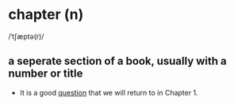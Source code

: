 # chapter (n)

/ˈtʃæptə(r)/

## a seperate section of a book, usually with a number or title

- It is a good [question](question-n.md#a-sentence-phrase-or-word-that-asks-for-information-câu-hỏi) that we will return to in Chapter 1.